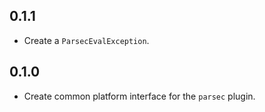 ## 0.1.1

- Create a `ParsecEvalException`.

## 0.1.0

- Create common platform interface for the `parsec` plugin.
